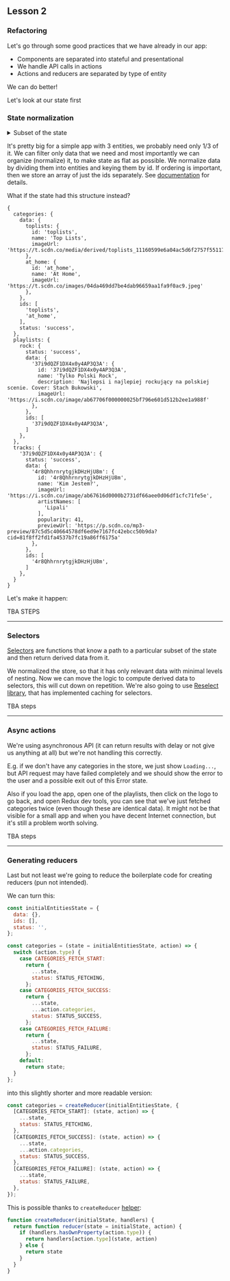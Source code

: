 ## Lesson 2

### Refactoring

Let's go through some good practices that we have already in our app:
- Components are separated into stateful and presentational
- We handle API calls in actions
- Actions and reducers are separated by type of entity

We can do better!

Let's look at our state first

### State normalization

<details>
  <summary>Subset of the state</summary>
  
  ```js
  {
  categories: {
    href: 'https://api.spotify.com/v1/browse/categories?country=CZ&offset=0&limit=10',
    items: [
      {
        href: 'https://api.spotify.com/v1/browse/categories/toplists',
        icons: [
          {
            height: 275,
            url: 'https://t.scdn.co/media/derived/toplists_11160599e6a04ac5d6f2757f5511778f_0_0_275_275.jpg',
            width: 275
          }
        ],
        id: 'toplists',
        name: 'Top Lists'
      },
      {
        href: 'https://api.spotify.com/v1/browse/categories/pop',
        icons: [
          {
            height: 274,
            url: 'https://t.scdn.co/media/derived/pop-274x274_447148649685019f5e2a03a39e78ba52_0_0_274_274.jpg',
            width: 274
          }
        ],
        id: 'pop',
        name: 'Pop'
      },
    ],
    limit: 10,
    next: 'https://api.spotify.com/v1/browse/categories?country=CZ&offset=10&limit=10',
    offset: 0,
    previous: null,
    total: 37
  },
  playlists: {
    pop: {
      href: 'https://api.spotify.com/v1/browse/categories/pop/playlists?offset=0&limit=10',
      items: [
        {
          collaborative: false,
          description: '50 nejúspěšnějších hitů v České republice. Cover: Ava Max',
          external_urls: {
            spotify: 'https://open.spotify.com/playlist/37i9dQZF1DX1kQODfnjf4u'
          },
          href: 'https://api.spotify.com/v1/playlists/37i9dQZF1DX1kQODfnjf4u',
          id: '37i9dQZF1DX1kQODfnjf4u',
          images: [
            {
              height: null,
              url: 'https://i.scdn.co/image/ab67706f00000002c25c6662923b5478422b392b',
              width: null
            }
          ],
          name: 'Top Hits Česká republika',
          owner: {
            display_name: 'Spotify',
            external_urls: {
              spotify: 'https://open.spotify.com/user/spotify'
            },
            href: 'https://api.spotify.com/v1/users/spotify',
            id: 'spotify',
            type: 'user',
            uri: 'spotify:user:spotify'
          },
          primary_color: null,
          'public': null,
          snapshot_id: 'MTU5MTIyMTcyMCwwMDAwMDAxZjAwMDAwMTcyN2MzNDk0MDgwMDAwMDE3MjdhMjM4MGYx',
          tracks: {
            href: 'https://api.spotify.com/v1/playlists/37i9dQZF1DX1kQODfnjf4u/tracks',
            total: 50
          },
          type: 'playlist',
          uri: 'spotify:playlist:37i9dQZF1DX1kQODfnjf4u'
        },
        {
          collaborative: false,
          description: 'To nejzajímavější ze současné popové scény v Čechách a na Slovensku. Cover: Lenny',
          external_urls: {
            spotify: 'https://open.spotify.com/playlist/37i9dQZF1DXbQFxYbaFVh1'
          },
          href: 'https://api.spotify.com/v1/playlists/37i9dQZF1DXbQFxYbaFVh1',
          id: '37i9dQZF1DXbQFxYbaFVh1',
          images: [
            {
              height: null,
              url: 'https://i.scdn.co/image/ab67706f00000002dcdba5172125e93cad27b340',
              width: null
            }
          ],
          name: 'Pop list',
          owner: {
            display_name: 'Spotify',
            external_urls: {
              spotify: 'https://open.spotify.com/user/spotify'
            },
            href: 'https://api.spotify.com/v1/users/spotify',
            id: 'spotify',
            type: 'user',
            uri: 'spotify:user:spotify'
          },
          primary_color: null,
          'public': null,
          snapshot_id: 'MTU5MTIyMTcyMCwwMDAwMDAxNjAwMDAwMTcyN2MzNDk0MDgwMDAwMDE3MjdhNjhkZTNm',
          tracks: {
            href: 'https://api.spotify.com/v1/playlists/37i9dQZF1DXbQFxYbaFVh1/tracks',
            total: 60
          },
          type: 'playlist',
          uri: 'spotify:playlist:37i9dQZF1DXbQFxYbaFVh1'
        },
      ],
      limit: 10,
      next: 'https://api.spotify.com/v1/browse/categories/pop/playlists?offset=10&limit=10',
      offset: 0,
      previous: null,
      total: 41
    }
  },
  tracks: {
    '37i9dQZF1DXcBWIGoYBM5M': {
      '0': {
        added_at: '2020-06-08T04:01:00Z',
        added_by: {
          external_urls: {
            spotify: 'https://open.spotify.com/user/'
          },
          href: 'https://api.spotify.com/v1/users/',
          id: '',
          type: 'user',
          uri: 'spotify:user:'
        },
        is_local: false,
        primary_color: null,
        track: {
          album: {
            album_type: 'album',
            artists: [
              {
                external_urls: {
                  spotify: 'https://open.spotify.com/artist/4r63FhuTkUYltbVAg5TQnk'
                },
                href: 'https://api.spotify.com/v1/artists/4r63FhuTkUYltbVAg5TQnk',
                id: '4r63FhuTkUYltbVAg5TQnk',
                name: 'DaBaby',
                type: 'artist',
                uri: 'spotify:artist:4r63FhuTkUYltbVAg5TQnk'
              }
            ],
            available_markets: [
              'AD',
              'AE',
              'AR',
              'AT',
              'AU',
              'BE',
              'BG',
              'BH',
              'BO',
              'BR',
              'CA',
              'CH',
              'CL',
              'CO',
              'CR',
              'CY',
              'CZ',
              'DE',
              'DK',
              'DO',
              'DZ',
              'EC',
              'EE',
              'EG',
              'ES',
              'FI',
              'FR',
              'GB',
              'GR',
              'GT',
              'HK',
              'HN',
              'HU',
              'ID',
              'IE',
              'IL',
              'IN',
              'IS',
              'IT',
              'JO',
              'JP',
              'KW',
              'LB',
              'LI',
              'LT',
              'LU',
              'LV',
              'MA',
              'MC',
              'MT',
              'MX',
              'MY',
              'NI',
              'NL',
              'NO',
              'NZ',
              'OM',
              'PA',
              'PE',
              'PH',
              'PL',
              'PS',
              'PT',
              'PY',
              'QA',
              'RO',
              'SA',
              'SE',
              'SG',
              'SK',
              'SV',
              'TH',
              'TN',
              'TR',
              'TW',
              'US',
              'UY',
              'VN',
              'ZA'
            ],
            external_urls: {
              spotify: 'https://open.spotify.com/album/623PL2MBg50Br5dLXC9E9e'
            },
            href: 'https://api.spotify.com/v1/albums/623PL2MBg50Br5dLXC9E9e',
            id: '623PL2MBg50Br5dLXC9E9e',
            images: [
              {
                height: 640,
                url: 'https://i.scdn.co/image/ab67616d0000b27320e08c8cc23f404d723b5647',
                width: 640
              },
              {
                height: 300,
                url: 'https://i.scdn.co/image/ab67616d00001e0220e08c8cc23f404d723b5647',
                width: 300
              },
              {
                height: 64,
                url: 'https://i.scdn.co/image/ab67616d0000485120e08c8cc23f404d723b5647',
                width: 64
              }
            ],
            name: 'BLAME IT ON BABY',
            release_date: '2020-04-17',
            release_date_precision: 'day',
            total_tracks: 13,
            type: 'album',
            uri: 'spotify:album:623PL2MBg50Br5dLXC9E9e'
          },
          artists: [
            {
              external_urls: {
                spotify: 'https://open.spotify.com/artist/4r63FhuTkUYltbVAg5TQnk'
              },
              href: 'https://api.spotify.com/v1/artists/4r63FhuTkUYltbVAg5TQnk',
              id: '4r63FhuTkUYltbVAg5TQnk',
              name: 'DaBaby',
              type: 'artist',
              uri: 'spotify:artist:4r63FhuTkUYltbVAg5TQnk'
            },
            {
              external_urls: {
                spotify: 'https://open.spotify.com/artist/757aE44tKEUQEqRuT6GnEB'
              },
              href: 'https://api.spotify.com/v1/artists/757aE44tKEUQEqRuT6GnEB',
              id: '757aE44tKEUQEqRuT6GnEB',
              name: 'Roddy Ricch',
              type: 'artist',
              uri: 'spotify:artist:757aE44tKEUQEqRuT6GnEB'
            }
          ],
          available_markets: [
            'AD',
            'AE',
            'AR',
            'AT',
            'AU',
            'BE',
            'BG',
            'BH',
            'BO',
            'BR',
            'CA',
            'CH',
            'CL',
            'CO',
            'CR',
            'CY',
            'CZ',
            'DE',
            'DK',
            'DO',
            'DZ',
            'EC',
            'EE',
            'EG',
            'ES',
            'FI',
            'FR',
            'GB',
            'GR',
            'GT',
            'HK',
            'HN',
            'HU',
            'ID',
            'IE',
            'IL',
            'IN',
            'IS',
            'IT',
            'JO',
            'JP',
            'KW',
            'LB',
            'LI',
            'LT',
            'LU',
            'LV',
            'MA',
            'MC',
            'MT',
            'MX',
            'MY',
            'NI',
            'NL',
            'NO',
            'NZ',
            'OM',
            'PA',
            'PE',
            'PH',
            'PL',
            'PS',
            'PT',
            'PY',
            'QA',
            'RO',
            'SA',
            'SE',
            'SG',
            'SK',
            'SV',
            'TH',
            'TN',
            'TR',
            'TW',
            'US',
            'UY',
            'VN',
            'ZA'
          ],
          disc_number: 1,
          duration_ms: 181733,
          episode: false,
          explicit: true,
          external_ids: {
            isrc: 'USUM72007941'
          },
          external_urls: {
            spotify: 'https://open.spotify.com/track/7ytR5pFWmSjzHJIeQkgog4'
          },
          href: 'https://api.spotify.com/v1/tracks/7ytR5pFWmSjzHJIeQkgog4',
          id: '7ytR5pFWmSjzHJIeQkgog4',
          is_local: false,
          name: 'ROCKSTAR (feat. Roddy Ricch)',
          popularity: 99,
          preview_url: 'https://p.scdn.co/mp3-preview/187c800ce2279e1d8966b0a5fd8a9dabf6acd5c4?cid=81f8ff2fd1fa4537b7fc19a86ff6175a',
          track: true,
          track_number: 7,
          type: 'track',
          uri: 'spotify:track:7ytR5pFWmSjzHJIeQkgog4'
        },
        video_thumbnail: {
          url: null
        }
      },
    }
  },
}
  ```
  
</details>

It's pretty big for a simple app with 3 entities, we probably need only 1/3 of it. We can filter only data that we need and most importantly we can organize (normalize) it, to make state as flat as possible.
We normalize data by dividing them into entities and keying them by id. If ordering is important, then we store an array of just the ids separately. See [documentation](https://redux.js.org/recipes/structuring-reducers/normalizing-state-shape) for details.

What if the state had this structure instead?
```
{
  categories: {
    data: {
      toplists: {
        id: 'toplists',
        name: 'Top Lists',
        imageUrl: 'https://t.scdn.co/media/derived/toplists_11160599e6a04ac5d6f2757f5511778f_0_0_275_275.jpg'
      },
      at_home: {
        id: 'at_home',
        name: 'At Home',
        imageUrl: 'https://t.scdn.co/images/04da469dd7be4dab96659aa1fa9f0ac9.jpeg'
      },
    },
    ids: [
      'toplists',
      'at_home',
    ],
    status: 'success',
  },
  playlists: {
    rock: {
      status: 'success',
      data: {
        '37i9dQZF1DX4x0y4AP3Q3A': {
          id: '37i9dQZF1DX4x0y4AP3Q3A',
          name: 'Tylko Polski Rock',
          description: 'Najlepsi i najlepiej rockujący na polskiej scenie. Cover: Stach Bukowski',
          imageUrl: 'https://i.scdn.co/image/ab67706f000000025bf796e601d512b2ee1a988f'
        },
      },
      ids: [
        '37i9dQZF1DX4x0y4AP3Q3A',
      ]
    },
  },
  tracks: {
    '37i9dQZF1DX4x0y4AP3Q3A': {
      status: 'success',
      data: {
        '4r8QhhrnrytgjkDHzHjU8m': {
          id: '4r8QhhrnrytgjkDHzHjU8m',
          name: 'Kim Jestem?',
          imageUrl: 'https://i.scdn.co/image/ab67616d0000b2731df66aee0d06df1cfc71fe5e',
          artistNames: [
            'Lipali'
          ],
          popularity: 41,
          previewUrl: 'https://p.scdn.co/mp3-preview/87c5d5c40664578df6ed9e7167fc42ebcc50b9da?cid=81f8ff2fd1fa4537b7fc19a86ff6175a'
        },
      },
      ids: [
        '4r8QhhrnrytgjkDHzHjU8m',
      ]
    },
  }
}
```

Let's make it happen:

TBA STEPS

-----------

### Selectors

[Selectors](https://redux.js.org/recipes/computing-derived-data) are functions that know a path to a particular subset of the state and then return derived data from it. 

We normalized the store, so that it has only relevant data with minimal levels of nesting. Now we can move the logic to compute derived data to selectors, this will cut down on repetition. We're also going to use [Reselect library](https://github.com/reduxjs/reselect), that has implemented caching for selectors.

TBA steps

---------------------

### Async actions

We're using asynchronous API (it can return results with delay or not give us anything at all) but we're not handling this correctly.

E.g. if we don't have any categories in the store, we just show `Loading...`, but API request may have failed completely and we should show the error to the user and a possible exit out of this Error state.

Also if you load the app, open one of the playlists, then click on the logo to go back, and open Redux dev tools, you can see that we've just fetched categories twice (even though these are identical data). It might not be that visible for a small app and when you have decent Internet connection, but it's still a problem worth solving. 

TBA steps

---------------------

### Generating reducers

Last but not least we're going to reduce the boilerplate code for creating reducers (pun not intended). 

We can turn this:

```js
const initialEntitiesState = {
  data: {},
  ids: [],
  status: '',
};

const categories = (state = initialEntitiesState, action) => {
  switch (action.type) {
    case CATEGORIES_FETCH_START:
      return {
        ...state,
        status: STATUS_FETCHING,
      };
    case CATEGORIES_FETCH_SUCCESS:
      return {
        ...state,
        ...action.categories,
        status: STATUS_SUCCESS,
      };
    case CATEGORIES_FETCH_FAILURE:
      return {
        ...state,
        status: STATUS_FAILURE,
      };
    default:
      return state;
  }
};
```

into this slightly shorter and more readable version:

```js
const categories = createReducer(initialEntitiesState, {
  [CATEGORIES_FETCH_START]: (state, action) => {
    ...state,
    status: STATUS_FETCHING,
  },
  [CATEGORIES_FETCH_SUCCESS]: (state, action) => {
    ...state,
    ...action.categories,
    status: STATUS_SUCCESS,
  },
  [CATEGORIES_FETCH_FAILURE]: (state, action) => {
    ...state,
    status: STATUS_FAILURE,
  },
});
```

This is possible thanks to `createReducer` [helper](https://redux.js.org/recipes/reducing-boilerplate#generating-reducers):

```js
function createReducer(initialState, handlers) {
  return function reducer(state = initialState, action) {
    if (handlers.hasOwnProperty(action.type)) {
      return handlers[action.type](state, action)
    } else {
      return state
    }
  }
}
```

